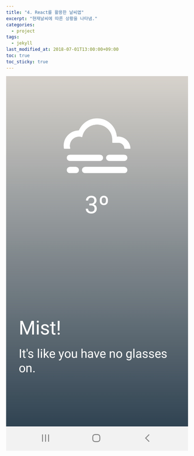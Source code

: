 ```yaml
---
title: "4. React를 활용한 날씨앱"
excerpt: "현재날씨에 따른 상황을 나타냄."
categories:
  - project
tags:
  - jekyll
last_modified_at: 2018-07-01T13:00:00+09:00
toc: true
toc_sticky: true
---
```


[![카카오이미지](/assets/images/weather.jpg)](https://github.com/JungYOsup/javascript/tree/master/Happy-weather)
